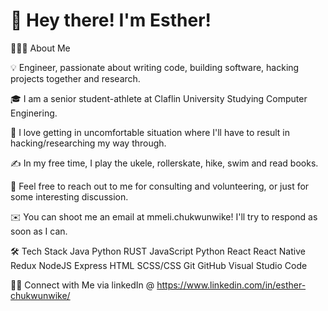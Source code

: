 # 👋  Hey there! I'm Esther!

👨🏻‍💻  About Me

💡  Engineer, passionate about writing code, building software, hacking projects together and research.

🎓  I am a senior student-athlete at Claflin University Studying Computer Enginering.

🌱  I love getting in uncomfortable situation where I'll have to result in hacking/researching my way through.

✍️  In my free time, I play the ukele, rollerskate, hike, swim and read books.

💬  Feel free to reach out to me for consulting and volunteering, or just for some interesting discussion.

✉️  You can shoot me an email at mmeli.chukwunwike! I'll try to respond as soon as I can.

🛠  Tech Stack
Java Python RUST JavaScript  Python  React  React Native  Redux  NodeJS  Express  HTML  SCSS/CSS  Git  GitHub  Visual Studio Code 

🤝🏻  Connect with Me via linkedIn @ https://www.linkedin.com/in/esther-chukwunwike/
